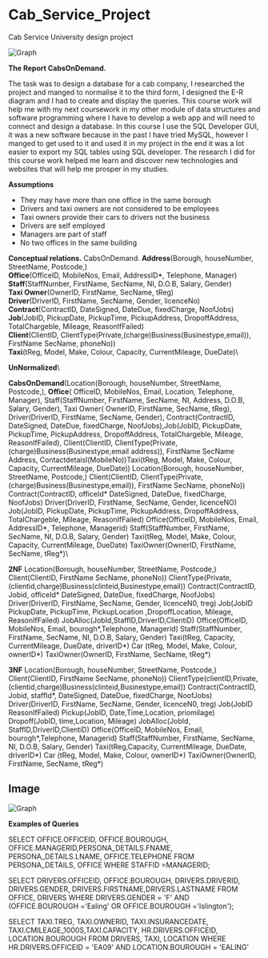 # Cab_Service_Project
Cab Service University design project

![Graph](/Cab_Service_Project/img/graph.JPG)

__The Report CabsOnDemand.__

The task was to design a database for a cab company, I researched the project and manged to normalise it to the third form, I designed the E-R diagram and I had to create and display the queries.
This course work will help me with my next coursework in my other module of data structures and software programming where I have to develop a web app and will need to connect and design a database.
In this course I use the SQL Developer GUI, it was a new software because in the past I have tried MySQL, however I manged to get used to it and used it in my project in the end it was a lot easier to export my SQL tables using SQL developer. The research I did for this course work helped me learn and discover new technologies and websites that will help me prosper in my studies.

**Assumptions**

* They may have more than one office in the same borough
* Drivers and taxi owners are not considered to be employees
* Taxi owners provide their cars to drivers not the business
* Drivers are self employed 
* Managers are part of staff
* No two offices in the same building


**Conceptual relations.**
CabsOnDemand.
**Address**(Borough, houseNumber, StreetName, Postcode,)\
**Office**(OfficeID, MobileNos, Email, AddressID*, Telephone, Manager)\
 **Staff**(StaffNumber, FirstName, SecName, NI, D.O.B, Salary, Gender)\
**Taxi Owner**(OwnerID, FirstName, SecName, tReg)\
**Driver**(DriverID, FirstName, SecName, Gender, licenceNo)\
**Contract**(ContractID, DateSigned, DateDue, fixedCharge, NoofJobs)\
**Job**(JobID, PickupDate, PickupTime, PickupAddress, DropoffAddress, TotalChargeble, Mileage, ReasonIfFailed)\
**Client**(ClientID, ClientType(Private,(charge)Business(Businestype,email)), FirstName SecName, phoneNo))\
**Taxi**(tReg, Model, Make, Colour, Capacity, CurrentMileage, DueDate)\

**UnNormalized**\

**CabsOnDemand**(Location(Borough, houseNumber, StreetName, Postcode,), **Office**( OfficeID, MobileNos, Email, Location, Telephone, Manager), Staff(StaffNumber, FirstName, SecName, NI, Address, D.O.B, Salary, Gender), Taxi Owner( OwnerID, FirstName, SecName, tReg), Driver(DriverID, FirstName, SecName, Gender), Contract(ContractID, DateSigned, DateDue, fixedCharge, NoofJobs),Job(JobID, PickupDate, PickupTime, PickupAddress, DropoffAddress, TotalChargeble, Mileage, ReasonIfFailed), Client(ClientID, ClientType(Private,(charge)Business(Businestype,email address)), FirstName SecName Address, Contactdetaisl(MobileNo))Taxi(tReg, Model, Make, Colour, Capacity, CurrentMileage, DueDate))
Location(Borough, houseNumber, StreetName, Postcode,)
Client(ClientID, ClientType(Private,(charge)Business(Businestype,email)), FirstName SecName, phoneNo))
Contract(ContractID, officeId* DateSigned, DateDue, fixedCharge, NoofJobs)
Driver(DriverID, FirstName, SecName, Gender, licenceNO)
Job(JobID, PickupDate, PickupTime, PickupAddress, DropoffAddress, TotalChargeble, Mileage, ReasonIfFailed)
Office(OfficeID, MobileNos, Email, AddressID*, Telephone, Managerid)
 Staff(StaffNumber, FirstName, SecName, NI, D.O.B, Salary, Gender)
Taxi(tReg, Model, Make, Colour, Capacity, CurrentMileage, DueDate)
TaxiOwner(OwnerID, FirstName, SecName, tReg*)\

**2NF**
Location(Borough, houseNumber, StreetName, Postcode,)
Client(ClientID, FirstName SecName, phoneNo))
ClientType(Private,(clientid,charge)Business(clinteid,Businestype,email))
Contract(ContractID, Jobid, officeId* DateSigned, DateDue, fixedCharge, NoofJobs)
Driver(DriverID, FirstName, SecName, Gender, licenceN0, treg)
Job(JobID PickupDate, PickupTime, PickupLocation ,DropoffLocation, Mileage, ReasonIfFailed)
JobAlloc(JobId,StaffID,DriverID,ClientiD)
Office(OfficeID, MobileNos, Email, bourogh*,Telephone, Managerid)
Staff(StaffNumber, FirstName, SecName, NI, D.O.B, Salary, Gender)
Taxi(tReg, Capacity, CurrentMileage, DueDate, driverID*)
Car (tReg, Model, Make, Colour, ownerID*) 
TaxiOwner(OwnerID, FirstName, SecName, tReg*)

**3NF**
Location(Borough, houseNumber, StreetName, Postcode,)
Client(ClientID, FirstName SecName, phoneNo))
ClientType(clientID,Private,(clientid,charge)Business(clinteid,Businestype,email))
Contract(ContractID, Jobid, staffId*, DateSigned, DateDue, fixedCharge, NoofJobs)
Driver(DriverID, FirstName, SecName, Gender, licenceN0, treg)
Job(JobID ReasonIfFailed)
Pickup(JobID, Date,Time,Location, priomilage)
Dropoff(JobID, time,Location, Mileage)
JobAlloc(JobId, StaffID,DriverID,ClientiD)
Office(OfficeID, MobileNos, Email, bourogh*,Telephone, Managerid)
Staff(StaffNumber, FirstName, SecName, NI, D.O.B, Salary, Gender)
Taxi(tReg,Capacity, CurrentMileage, DueDate, driverID*)
Car (tReg, Model, Make, Colour, ownerID*) 
TaxiOwner(OwnerID, FirstName, SecName, tReg*)

## Image 

![Graph](/Cab_Service_Project/img/Display_1.png)

**Examples of Queries** 

SELECT OFFICE.OFFICEID, OFFICE.BOUROUGH, OFFICE.MANAGERID,PERSONA_DETAILS.FNAME, PERSONA_DETAILS.LNAME, OFFICE.TELEPHONE
FROM PERSONA_DETAILS, OFFICE
WHERE STAFFID =MANAGERID; 

SELECT DRIVERS.OFFICEID, OFFICE.BOUROUGH, DRIVERS.DRIVERID, DRIVERS.GENDER, DRIVERS.FIRSTNAME,DRIVERS.LASTNAME FROM OFFICE, DRIVERS
WHERE DRIVERS.GENDER = 'F' AND (OFFICE.BOUROUGH ='Ealing' OR OFFICE.BOUROUGH ='Islington');

SELECT TAXI.TREG, TAXI.OWNERID, TAXI.INSURANCEDATE, TAXI.CMILEAGE_1000S,TAXI.CAPACITY, HR.DRIVERS.OFFICEID, LOCATION.BOUROUGH FROM DRIVERS, TAXI, LOCATION
WHERE HR.DRIVERS.OFFICEID = 'EA09' AND
LOCATION.BOUROUGH = 'EALING'

